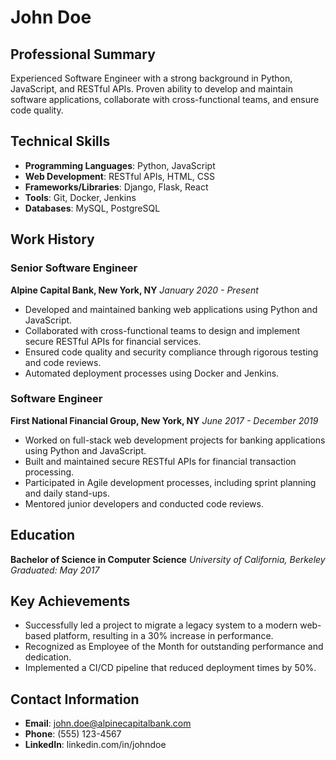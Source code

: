 # John Doe

## Professional Summary
Experienced Software Engineer with a strong background in Python, JavaScript, and RESTful APIs. Proven ability to develop and maintain software applications, collaborate with cross-functional teams, and ensure code quality.

## Technical Skills
- **Programming Languages**: Python, JavaScript
- **Web Development**: RESTful APIs, HTML, CSS
- **Frameworks/Libraries**: Django, Flask, React
- **Tools**: Git, Docker, Jenkins
- **Databases**: MySQL, PostgreSQL

## Work History

### Senior Software Engineer
**Alpine Capital Bank, New York, NY**
*January 2020 - Present*
- Developed and maintained banking web applications using Python and JavaScript.
- Collaborated with cross-functional teams to design and implement secure RESTful APIs for financial services.
- Ensured code quality and security compliance through rigorous testing and code reviews.
- Automated deployment processes using Docker and Jenkins.

### Software Engineer
**First National Financial Group, New York, NY**
*June 2017 - December 2019*
- Worked on full-stack web development projects for banking applications using Python and JavaScript.
- Built and maintained secure RESTful APIs for financial transaction processing.
- Participated in Agile development processes, including sprint planning and daily stand-ups.
- Mentored junior developers and conducted code reviews.

## Education
**Bachelor of Science in Computer Science**
*University of California, Berkeley*
*Graduated: May 2017*

## Key Achievements
- Successfully led a project to migrate a legacy system to a modern web-based platform, resulting in a 30% increase in performance.
- Recognized as Employee of the Month for outstanding performance and dedication.
- Implemented a CI/CD pipeline that reduced deployment times by 50%.

## Contact Information
- **Email**: john.doe@alpinecapitalbank.com
- **Phone**: (555) 123-4567
- **LinkedIn**: linkedin.com/in/johndoe
